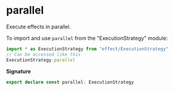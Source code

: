 # parallel

Execute effects in parallel.

To import and use `parallel` from the "ExecutionStrategy" module:

```ts
import * as ExecutionStrategy from "effect/ExecutionStrategy"
// Can be accessed like this
ExecutionStrategy.parallel
```

**Signature**

```ts
export declare const parallel: ExecutionStrategy
```
